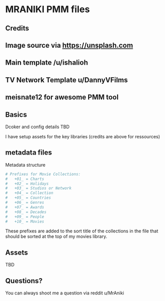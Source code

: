 # MRANIKI PMM files

## Credits
## Image source via https://unsplash.com
## Main template /u/ishalioh
## TV Network Template u/DannyVFilms
## meisnate12 for awesome PMM tool



## Basics
Dcoker and config details TBD

I have setup assets for the key libraries (credits are above for ressources)

## metadata files
Metadata structure
```yaml
# Prefixes for Movie Collections:
#   +01_ = Charts
#   +02_ = Holidays
#   +03_ = Studios or Network
#   +04_ = Collection
#   +05_ = Countries
#   +06_ = Genres
#   +07_ = Awards
#   +08_ = Decades
#   +09_ = People
#   +10_ = Movies
```
These prefixes are added to the sort title of the collections in the file that should be sorted at the top of my movies library.

## Assets
TBD

## Questions?
You can always shoot me a question via reddit u/MrAniki
